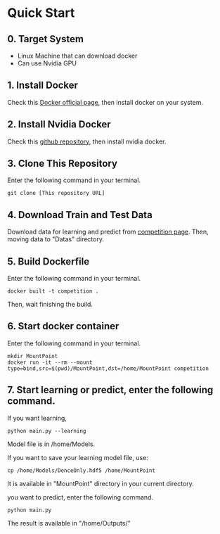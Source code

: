 # Quick Start

## 0. Target System
- Linux Machine that can download docker
- Can use Nvidia GPU

## 1. Install Docker
Check this [Docker official page](https://docs.docker.com/engine/install/), then install docker on your system.

## 2. Install Nvidia Docker
Check this [github repository](https://github.com/NVIDIA/nvidia-docker), then install nvidia docker.

## 3. Clone This Repository
Enter the following command in your terminal.
```
git clone [This repository URL]
```

## 4. Download Train and Test Data
Download data for learning and predict from [competition page](https://signate.jp/competitions/266).
Then, moving data to "Datas" directory.

## 5. Build Dockerfile
Enter the following command in your terminal.
```
docker built -t competition .
```
Then, wait finishing the build.

## 6. Start docker container
Enter the following command in your terminal.
```
mkdir MountPoint
docker run -it --rm --mount type=bind,src=$(pwd)/MountPoint,dst=/home/MountPoint competition
```

## 7. Start learning or predict, enter the following command.
If you want learning, 
```
python main.py --learning
```
Model file is in /home/Models.

If you want to save your learning model file, use:
```
cp /home/Models/DenceOnly.hdf5 /home/MountPoint
```
It is available in "MountPoint" directory in  your current directory.


you want to predict, enter the following command.
```
python main.py
```

The result is available in "/home/Outputs/"
